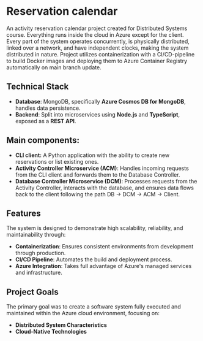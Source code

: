 # Reservation calendar
An activity reservation calendar project created for Distributed Systems course. Everything runs inside the cloud in Azure except for the client. Every part of the system operates concurrently, is physically distributed, linked over a network, and have independent clocks, making the system distributed in nature. Project utilizes containerization with a CI/CD-pipeline to build Docker images and deploying them to Azure Container Registry automatically on main branch update.

## Technical Stack

-   **Database**: MongoDB, specifically **Azure Cosmos DB for MongoDB**, handles data persistence.
-   **Backend**: Split into microservices using **Node.js** and **TypeScript**, exposed as a **REST API**.

## Main components:
- **CLI client:** A Python application with the ability to create new reservations or list existing ones.
- **Activity Controller Microservice (ACM)**: Handles incoming requests from the CLI client and forwards them to the Database Controller.
- **Database Controller Microservice (DCM)**: Processes requests from the Activity Controller, interacts with the database, and ensures data flows back to the client following the path DB -> DCM -> ACM -> Client.

## Features

The system is designed to demonstrate high scalability, reliability, and maintainability through:

-   **Containerization**: Ensures consistent environments from development through production.
-   **CI/CD Pipeline**: Automates the build and deployment process.
-   **Azure Integration**: Takes full advantage of Azure's managed services and infrastructure.

## Project Goals

The primary goal was to create a software system fully executed and maintained within the Azure cloud environment, focusing on:

-   **Distributed System Characteristics**
-   **Cloud-Native Technologies**
